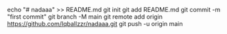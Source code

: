 echo "# nadaaa" >> README.md
git init
git add README.md
git commit -m "first commit"
git branch -M main
git remote add origin https://github.com/Iqballzzr/nadaaa.git
git push -u origin main
